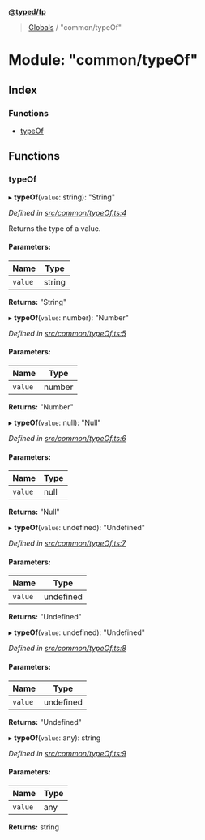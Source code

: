 **[@typed/fp](../README.md)**

> [Globals](../globals.md) / "common/typeOf"

# Module: "common/typeOf"

## Index

### Functions

* [typeOf](_common_typeof_.md#typeof)

## Functions

### typeOf

▸ **typeOf**(`value`: string): \"String\"

*Defined in [src/common/typeOf.ts:4](https://github.com/TylorS/typed-fp/blob/41076ce/src/common/typeOf.ts#L4)*

Returns the type of a value.

#### Parameters:

Name | Type |
------ | ------ |
`value` | string |

**Returns:** \"String\"

▸ **typeOf**(`value`: number): \"Number\"

*Defined in [src/common/typeOf.ts:5](https://github.com/TylorS/typed-fp/blob/41076ce/src/common/typeOf.ts#L5)*

#### Parameters:

Name | Type |
------ | ------ |
`value` | number |

**Returns:** \"Number\"

▸ **typeOf**(`value`: null): \"Null\"

*Defined in [src/common/typeOf.ts:6](https://github.com/TylorS/typed-fp/blob/41076ce/src/common/typeOf.ts#L6)*

#### Parameters:

Name | Type |
------ | ------ |
`value` | null |

**Returns:** \"Null\"

▸ **typeOf**(`value`: undefined): \"Undefined\"

*Defined in [src/common/typeOf.ts:7](https://github.com/TylorS/typed-fp/blob/41076ce/src/common/typeOf.ts#L7)*

#### Parameters:

Name | Type |
------ | ------ |
`value` | undefined |

**Returns:** \"Undefined\"

▸ **typeOf**(`value`: undefined): \"Undefined\"

*Defined in [src/common/typeOf.ts:8](https://github.com/TylorS/typed-fp/blob/41076ce/src/common/typeOf.ts#L8)*

#### Parameters:

Name | Type |
------ | ------ |
`value` | undefined |

**Returns:** \"Undefined\"

▸ **typeOf**(`value`: any): string

*Defined in [src/common/typeOf.ts:9](https://github.com/TylorS/typed-fp/blob/41076ce/src/common/typeOf.ts#L9)*

#### Parameters:

Name | Type |
------ | ------ |
`value` | any |

**Returns:** string
